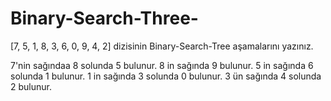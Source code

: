 # Binary-Search-Three-

[7, 5, 1, 8, 3, 6, 0, 9, 4, 2] dizisinin Binary-Search-Tree aşamalarını yazınız.

7'nin sağındaa 8 solunda 5 bulunur.
8 in sağında 9 bulunur.
5 in sağında 6 solunda 1 bulunur.
1 in sağında 3 solunda 0 bulunur.
3 ün sağında 4 solunda 2 bulunur.



